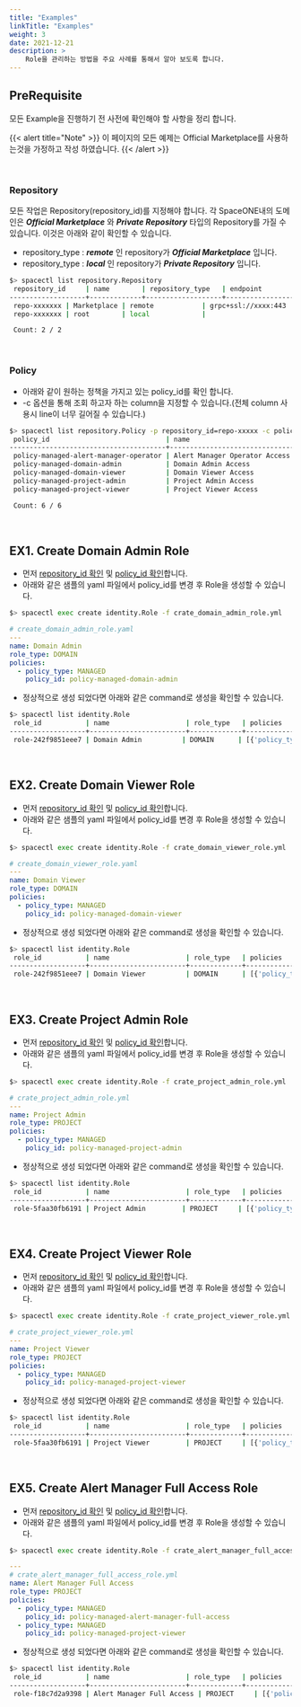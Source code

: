 ```yaml
---
title: "Examples"
linkTitle: "Examples"
weight: 3
date: 2021-12-21
description: >
    Role을 관리하는 방법을 주요 사례를 통해서 알아 보도록 합니다. 
---
```


## PreRequisite 
모든 Example을 진행하기 전 사전에 확인해야 할 사항을 정리 합니다.

{{< alert title="Note" >}}
이 페이지의 모든 예제는 Official Marketplace를 사용하는것을 가정하고 작성 하였습니다.
{{< /alert >}}

<br>

### Repository

모든 작업은 Repository(repository_id)를 지정해야 합니다. 
각 SpaceONE내의 도메인은 _**Official Marketplace**_ 와 _**Private Repository**_ 타입의 Repository를 가질 수 있습니다.
이것은 아래와 같이 확인할 수 있습니다.

- repository_type : _**remote**_ 인 repository가 _**Official Marketplace**_ 입니다.
- repository_type : _**local**_ 인 repository가 _**Private Repository**_ 입니다.

~~~bash
$> spacectl list repository.Repository
 repository_id     | name        | repository_type   | endpoint                                          | created_at
-------------------+-------------+-------------------+---------------------------------------------------+--------------------------
 repo-xxxxxxx | Marketplace | remote            | grpc+ssl://xxxx:443 | 2021-10-03T15:51:56.338Z
 repo-xxxxxxx | root        | local             |                                                   | 2020-05-12T00:04:37.010Z

 Count: 2 / 2
~~~

<br>

### Policy

- 아래와 같이 원하는 정책을 가지고 있는 policy_id를 확인 합니다.
- -c 옵션을 통해 조회 하고자 하는 column을 지정할 수 있습니다.(전체 column 사용시 line이 너무 길어질 수 있습니다.)

~~~bash
$> spacectl list repository.Policy -p repository_id=repo-xxxxx -c policy_id,name,state,labels,repository_info,domain_id
 policy_id                             | name                          | state   | labels   | repository_info                                                                            | domain_id
---------------------------------------+-------------------------------+---------+----------+--------------------------------------------------------------------------------------------+---------------------
 policy-managed-alert-manager-operator | Alert Manager Operator Access | ENABLED | []       | {'repository_id': 'repo-xxxxxxxx', 'name': 'Marketplace', 'repository_type': 'remote'} | domain-xxxxxxx
 policy-managed-domain-admin           | Domain Admin Access           | ENABLED | []       | {'repository_id': 'repo-xxxxxxxx', 'name': 'Marketplace', 'repository_type': 'remote'} | domain-xxxxxxx
 policy-managed-domain-viewer          | Domain Viewer Access          | ENABLED | []       | {'repository_id': 'repo-xxxxxxxx', 'name': 'Marketplace', 'repository_type': 'remote'} | domain-xxxxxxx
 policy-managed-project-admin          | Project Admin Access          | ENABLED | []       | {'repository_id': 'repo-xxxxxxxx', 'name': 'Marketplace', 'repository_type': 'remote'} | domain-xxxxxxx
 policy-managed-project-viewer         | Project Viewer Access         | ENABLED | []       | {'repository_id': 'repo-xxxxxxxx', 'name': 'Marketplace', 'repository_type': 'remote'} | domain-xxxxxxx

 Count: 6 / 6
~~~

<br>

## EX1. Create Domain Admin Role

- 먼저 [repository_id 확인](/ko/docs/guides/spaceone_cli/managing_role_policy/examples/#repository) 및 [policy_id 확인](/ko/docs/guides/spaceone_cli/managing_role_policy/examples/#policy)합니다.
- 아래와 같은 샘플의 yaml 파일에서 policy_id를 변경 후 Role을 생성할 수 있습니다.

~~~bash
$> spacectl exec create identity.Role -f crate_domain_admin_role.yml
~~~

~~~yaml
# create_domain_admin_role.yaml
---
name: Domain Admin
role_type: DOMAIN
policies:
  - policy_type: MANAGED
    policy_id: policy-managed-domain-admin
~~~

- 정상적으로 생성 되었다면 아래와 같은 command로 생성을 확인할 수 있습니다.

~~~bash
$> spacectl list identity.Role 
 role_id           | name                   | role_type   | policies                                                                           | tags   | domain_id           | created_at
-------------------+------------------------+-------------+------------------------------------------------------------------------------------+--------+---------------------+--------------------------
 role-242f9851eee7 | Domain Admin          | DOMAIN      | [{'policy_type': 'MANAGED', 'policy_id': 'policy-managed-domain-admin'}]          | {}     | domain-xxxxxxxx | 2021-11-15T05:12:28.865Z
~~~


<br>

## EX2. Create Domain Viewer Role

- 먼저 [repository_id 확인](/ko/docs/guides/spaceone_cli/managing_role_policy/examples/#repository) 및 [policy_id 확인](/ko/docs/guides/spaceone_cli/managing_role_policy/examples/#policy)합니다.
- 아래와 같은 샘플의 yaml 파일에서 policy_id를 변경 후 Role을 생성할 수 있습니다.

~~~bash
$> spacectl exec create identity.Role -f crate_domain_viewer_role.yml
~~~

~~~yaml
# create_domain_viewer_role.yaml
---
name: Domain Viewer
role_type: DOMAIN
policies:
  - policy_type: MANAGED
    policy_id: policy-managed-domain-viewer
~~~

- 정상적으로 생성 되었다면 아래와 같은 command로 생성을 확인할 수 있습니다. 

~~~bash
$> spacectl list identity.Role 
 role_id           | name                   | role_type   | policies                                                                           | tags   | domain_id           | created_at
-------------------+------------------------+-------------+------------------------------------------------------------------------------------+--------+---------------------+--------------------------
 role-242f9851eee7 | Domain Viewer          | DOMAIN      | [{'policy_type': 'MANAGED', 'policy_id': 'policy-managed-domain-viewer'}]          | {}     | domain-xxxxxxxx | 2021-11-15T05:12:28.865Z
~~~

<br>

## EX3. Create Project Admin Role

- 먼저 [repository_id 확인](/ko/docs/guides/spaceone_cli/managing_role_policy/examples/#repository) 및 [policy_id 확인](/ko/docs/guides/spaceone_cli/managing_role_policy/examples/#policy)합니다.
- 아래와 같은 샘플의 yaml 파일에서 policy_id를 변경 후 Role을 생성할 수 있습니다.

~~~bash
$> spacectl exec create identity.Role -f crate_project_admin_role.yml
~~~

~~~yaml
# crate_project_admin_role.yml
---
name: Project Admin
role_type: PROJECT
policies:
  - policy_type: MANAGED
    policy_id: policy-managed-project-admin
~~~

- 정상적으로 생성 되었다면 아래와 같은 command로 생성을 확인할 수 있습니다.

~~~bash
$> spacectl list identity.Role 
 role_id           | name                   | role_type   | policies                                                                           | tags   | domain_id           | created_at
-------------------+------------------------+-------------+------------------------------------------------------------------------------------+--------+---------------------+--------------------------
 role-5faa30fb6191 | Project Admin         | PROJECT     | [{'policy_type': 'MANAGED', 'policy_id': 'policy-managed-project-admin'}]         | {}     | domain-xxxxxxxx | 2021-11-15T05:12:29.946Z
~~~


<br>

## EX4. Create Project Viewer Role

- 먼저 [repository_id 확인](/ko/docs/guides/spaceone_cli/managing_role_policy/examples/#repository) 및 [policy_id 확인](/ko/docs/guides/spaceone_cli/managing_role_policy/examples/#policy)합니다.
- 아래와 같은 샘플의 yaml 파일에서 policy_id를 변경 후 Role을 생성할 수 있습니다.

~~~bash
$> spacectl exec create identity.Role -f crate_project_viewer_role.yml
~~~

~~~yaml
# crate_project_viewer_role.yml
---
name: Project Viewer
role_type: PROJECT
policies:
  - policy_type: MANAGED
    policy_id: policy-managed-project-viewer
~~~

- 정상적으로 생성 되었다면 아래와 같은 command로 생성을 확인할 수 있습니다. 

~~~bash
$> spacectl list identity.Role 
 role_id           | name                   | role_type   | policies                                                                           | tags   | domain_id           | created_at
-------------------+------------------------+-------------+------------------------------------------------------------------------------------+--------+---------------------+--------------------------
 role-5faa30fb6191 | Project Viewer         | PROJECT     | [{'policy_type': 'MANAGED', 'policy_id': 'policy-managed-project-viewer'}]         | {}     | domain-xxxxxxxx | 2021-11-15T05:12:29.946Z
~~~

<br>

## EX5. Create Alert Manager Full Access Role

- 먼저 [repository_id 확인](/ko/docs/guides/spaceone_cli/managing_role_policy/examples/#repository) 및 [policy_id 확인](/ko/docs/guides/spaceone_cli/managing_role_policy/examples/#policy)합니다.
- 아래와 같은 샘플의 yaml 파일에서 policy_id를 변경 후 Role을 생성할 수 있습니다.

~~~bash
$> spacectl exec create identity.Role -f crate_alert_manager_full_access_role.yml
~~~

~~~yaml
---
# crate_alert_manager_full_access_role.yml
name: Alert Manager Full Access
role_type: PROJECT
policies:
  - policy_type: MANAGED
    policy_id: policy-managed-alert-manager-full-access
  - policy_type: MANAGED
    policy_id: policy-managed-project-viewer
~~~

- 정상적으로 생성 되었다면 아래와 같은 command로 생성을 확인할 수 있습니다.

~~~bash
$> spacectl list identity.Role 
 role_id           | name                   | role_type   | policies                                                                           | tags   | domain_id           | created_at
-------------------+------------------------+-------------+------------------------------------------------------------------------------------+--------+---------------------+--------------------------
 role-f18c7d2a9398 | Alert Manager Full Access | PROJECT     | [{'policy_type': 'MANAGED', 'policy_id': 'policy-managed-alert-manager-full-access'},{'policy_type': 'MANAGED', 'policy_id': 'policy-managed-project-viewer'}] | {}     | domain-xxxxxxxxx | 2021-11-15T05:12:31.060Z
~~~

<br>


